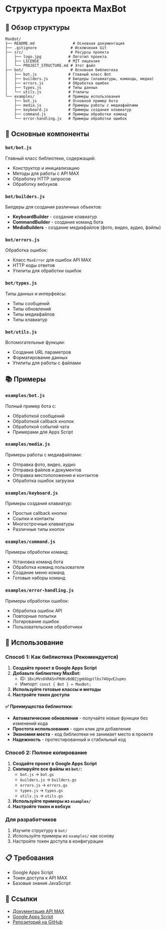 # Структура проекта MaxBot

## 📁 Обзор структуры

```
MaxBot/
├── README.md                 # Основная документация
├── .gitignore               # Исключения Git
├── src/                     # Ресурсы проекта
│   ├── logo.jpg            # Логотип проекта
│   ├── LICENSE             # MIT лицензия
│   └── PROJECT_STRUCTURE.md # Этот файл
├── bot/                     # Основная библиотека
│   ├── bot.js              # Главный класс Bot
│   ├── builders.js         # Билдеры (клавиатуры, команды, медиа)
│   ├── errors.js           # Обработка ошибок
│   ├── types.js            # Типы данных
│   └── utils.js            # Утилиты
└── examples/               # Примеры использования
    ├── bot.js              # Основной пример бота
    ├── media.js            # Примеры работы с медиафайлами
    ├── keyboard.js         # Примеры создания клавиатур
    ├── command.js          # Примеры обработки команд
    └── error-handling.js   # Примеры обработки ошибок
```

## 🔧 Основные компоненты

### `bot/bot.js`

Главный класс библиотеки, содержащий:

- Конструктор и инициализацию
- Методы для работы с API MAX
- Обработку HTTP запросов
- Обработку вебхуков

### `bot/builders.js`

Билдеры для создания различных объектов:

- **KeyboardBuilder** - создание клавиатур
- **CommandBuilder** - создание команд бота
- **MediaBuilders** - создание медиафайлов (фото, видео, аудио, файлы)

### `bot/errors.js`

Обработка ошибок:

- Класс `MaxError` для ошибок API MAX
- HTTP коды ответов
- Утилиты для обработки ошибок

### `bot/types.js`

Типы данных и интерфейсы:

- Типы сообщений
- Типы обновлений
- Типы медиафайлов
- Типы клавиатур

### `bot/utils.js`

Вспомогательные функции:

- Создание URL параметров
- Форматирование данных
- Утилиты для работы с файлами

## 📚 Примеры

### `examples/bot.js`

Полный пример бота с:

- Обработкой сообщений
- Обработкой callback кнопок
- Обработкой событий чата
- Примерами для Apps Script

### `examples/media.js`

Примеры работы с медиафайлами:

- Отправка фото, видео, аудио
- Отправка файлов и документов
- Отправка местоположения и контактов
- Обработка ошибок загрузки

### `examples/keyboard.js`

Примеры создания клавиатур:

- Простые callback кнопки
- Ссылки и контакты
- Многострочные клавиатуры
- Различные типы кнопок

### `examples/command.js`

Примеры обработки команд:

- Установка команд бота
- Обработка команд пользователя
- Создание меню команд
- Готовые наборы команд

### `examples/error-handling.js`

Примеры обработки ошибок:

- Обработка ошибок API
- Повторные попытки
- Логирование ошибок
- Пользовательские обработчики

## 🚀 Использование

### Способ 1: Как библиотека (Рекомендуется)

1. **Создайте проект в Google Apps Script**
2. **Добавьте библиотеку MaxBot:**
   - ID: `1BxiMVs0XRA5nFMdKvBdBZjgmUUqptlbs74OgvE2upms`
   - Импорт: `const { Bot } = MaxBot;`
3. **Используйте готовые классы и методы**
4. **Настройте токен доступа**

#### ✅ Преимущества библиотеки:

- **Автоматические обновления** - получайте новые функции без изменений кода
- **Простота использования** - один клик для добавления
- **Экономия места** - код библиотеки не занимает место в проекте
- **Надежность** - протестированный и стабильный код

### Способ 2: Полное копирование

1. **Создайте проект в Google Apps Script**
2. **Скопируйте все файлы из `bot/`:**
   - `bot.js` → `bot.gs`
   - `builders.js` → `builders.gs`
   - `errors.js` → `errors.gs`
   - `types.js` → `types.gs`
   - `utils.js` → `utils.gs`
3. **Используйте примеры из `examples/`**
4. **Настройте токен и вебхук**

### Для разработчиков

1. Изучите структуру в `bot/`
2. Используйте примеры из `examples/` как основу
3. Настройте токен доступа в конфигурации

## 📋 Требования

- Google Apps Script
- Токен доступа к API MAX
- Базовые знания JavaScript

## 🔗 Ссылки

- [Документация API MAX](https://dev.max.ru/docs-api)
- [Google Apps Script](https://script.google.com/)
- [Репозиторий на GitHub](https://github.com/Guf-Hub/MaxBot)
